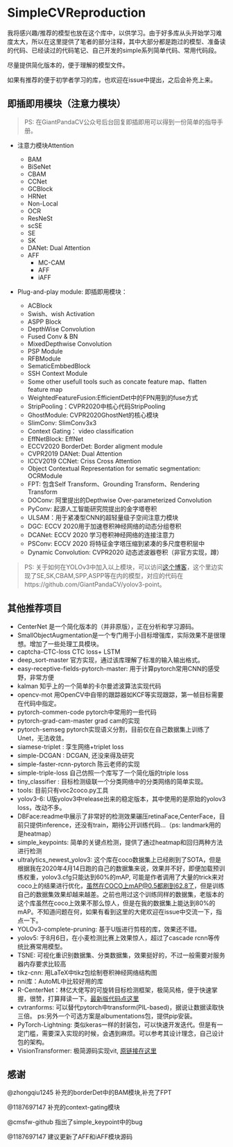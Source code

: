 # SimpleCVReproduction

我将感兴趣/推荐的模型也放在这个库中，以供学习。由于好多库从头开始学习难度太大，所以在这里提供了笔者的部分注释，其中大部分都是跑过的模型、准备读的代码、已经读过的代码笔记、自己开发的simple系列简单代码、常用代码段。

尽量提供简化版本的，便于理解的模型文件。

如果有推荐的便于初学者学习的库，也欢迎在issue中提出，之后会补充上来。

## 即插即用模块（注意力模块）

> PS: 在GiantPandaCV公众号后台回复即插即用可以得到一份简单的指导手册。

- 注意力模块Attention

  - BAM
  - BiSeNet
  - CBAM
  - CCNet
  - GCBlock
  - HRNet
  - Non-Local
  - OCR
  - ResNeSt
  - scSE
  - SE
  - SK
  - DANet: Dual Attention
  - AFF
    - MC-CAM
    - AFF
    - iAFF
- Plug-and-play module: 即插即用模块：
  - ACBlock
  - Swish、wish Activation
  - ASPP Block
  - DepthWise Convolution
  - Fused Conv & BN
  - MixedDepthwise Convolution
  - PSP Module
  - RFBModule
  - SematicEmbbedBlock
  - SSH Context Module
  - Some other usefull tools such as concate feature map、flatten feature map
  - WeightedFeatureFusion:EfficientDet中的FPN用到的fuse方式
  - StripPooling：CVPR2020中核心代码StripPooling
  - GhostModule: CVPR2020GhostNet的核心模块
  - SlimConv: SlimConv3x3 
  - Context Gating： video classification
  - EffNetBlock: EffNet
  - ECCV2020 BorderDet: Border aligment module
  - CVPR2019 DANet: Dual Attention
  - ICCV2019 CCNet: Criss Cross Attention
  - Object Contextual Representation for sematic segmentation: OCRModule
  - FPT: 包含Self Transform、Grounding Transform、Rendering Transform
  - DOConv: 阿里提出的Depthwise Over-parameterized Convolution
  - PyConv: 起源人工智能研究院提出的金字塔卷积
  - ULSAM：用于紧凑型CNN的超轻量级子空间注意力模块
  - DGC: ECCV 2020用于加速卷积神经网络的动态分组卷积
  - DCANet: ECCV 2020 学习卷积神经网络的连接注意力
  - PSConv: ECCV 2020 将特征金字塔压缩到紧凑的多尺度卷积层中
  - Dynamic Convolution: CVPR2020 动态滤波器卷积（非官方实现，蹲）

> PS: 关于如何在YOLOv3中加入以上模块，可以访问[这个博客](https://blog.csdn.net/DD_PP_JJ/article/details/104109369)，这个里边实现了SE,SK,CBAM,SPP,ASPP等在内的模型，对应的代码在https://github.com/GiantPandaCV/yolov3-point。

## 其他推荐项目

- CenterNet 是一个简化版本的（并非原版），正在分析和学习源码。
- SmallObjectAugmentation是一个专门用于小目标增强库，实际效果不是很理想。增加了一些处理工具模块。
- captcha-CTC-loss CTC loss+ LSTM 
- deep_sort-master 官方实现，通过该库理解了标准的输入输出格式。
- easy-receptive-fields-pytorch-master: 用于计算pytorch常用CNN的感受野，非常方便
- kalman 知乎上的一个简单的卡尔曼滤波算法实现代码
- opencv-mot 用OpenCV中自带的跟踪器如KCF等实现跟踪，第一帧目标需要在代码中指定。
- pytorch-commen-code pytorch中常用的一些代码
- pytorch-grad-cam-master grad cam的实现
- pytorch-semseg pytorch实现语义分割，目前仅在自己数据集上训练了Unet，无法收敛。
- siamese-triplet : 孪生网络+triplet loss
- simple-DCGAN : DCGAN, 还没来得及研究
- simple-faster-rcnn-pytorch 陈云老师的实现
- simple-triple-loss 自己仿照一个库写了一个简化版的triple loss
- tiny_classifier : 目标检测级联一个分类网络中的分类网络的简单实现。
- tools: 目前只有voc2coco.py工具
- yolov3-6: U版yolov3中release出来的稳定版本，其中使用的是原始的yolov3 loss，改动不多。
- DBFace:readme中展示了非常好的检测效果碾压retinaFace,CenterFace，目前只提供inference，还没有train，期待公开训练代码...（ps: landmark用的是heatmap）
- simple_keypoints: 简单的关键点检测，提供了通过heatmap和回归两种方法进行检测
- ultralytics_newest_yolov3: 这个库在coco数据集上已经刷到了SOTA，但是根据我在2020年4月14日跑的自己的数据集来说，效果并不好，即便加载预训练权重，yolov3.cfg只能达到60%的mAP, 可能是作者调用了大量的trick来对coco上的结果进行优化，虽然在COCO上mAP@0.5都刷到62.8了，但是训练自己的数据集效果却越来越差。之前也用过这个训练同样的数据集，老版本的这个库虽然在coco上效果不那么惊人，但是在我的数据集上能达到80%的mAP。不知道问题在何，如果有看到这里的大佬欢迎在issue中交流一下，指点一下。
- YOLOv3-complete-pruning: 基于U版进行剪枝的库，效果还不错。
- yolov5: 于8月6日，在小麦检测比赛上效果惊人，超过了cascade rcnn等传统比赛常用模型。
- TSNE: 可视化重识别数据集、分类数据集，效果挺好的，不过一般需要对服务器内存要求比较高
- tikz-cnn: 用LaTeX中tikz包绘制卷积神经网络结构图
- nni库：AutoML中比较好用的库
- R-CenterNet：林亿大佬写的可旋转目标检测框架，极简风格，便于快速掌握，很赞，打算拜读一下。[最新版代码点这里](https://github.com/ZeroE04/R-CenterNet)
- cvtranforms: 可以替代pytorch中transform(PIL-based)，据说让数据读取快三倍。 ps:另外一个可选方案是albumentations包，提供pip安装。
- PyTorch-Lightning: 类似keras一样的封装包，可以快速开发迭代。但是有一定门槛，需要深入实现的时候，会遇到麻烦。可以参考其设计理念，自己设计包的架构。
- VisionTransformer: 极简源码实现vit, [原链接在这里](https://github.com/lucidrains/vit-pytorch)


## 感谢

@zhongqiu1245 补充的borderDet中的BAM模块,补充了FPT

@1187697147 补充的context-gating模块

@cmsfw-github 指出了simple_keypoint中的bug

@1187697147 建议更新了AFF和iAFF模块源码
